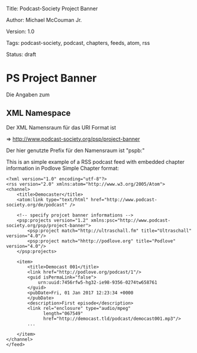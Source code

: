 Title: Podcast-Society Project Banner

Author: Michael McCouman Jr.

Version: 1.0

Tags: podcast-society, podcast, chapters, feeds, atom, rss

Status: draft


# PS Project Banner #

Die Angaben zum 

## XML Namespace ##

Der XML Namensraum für das URI Format ist

=> http://www.podcast-society.org/psp/project-banner

Der hier genutzte Prefix für den Namensraum ist "pspb:"


This is an simple example of a RSS podcast feed with
embedded chapter information in Podlove Simple Chapter
format:

    <?xml version="1.0" encoding="utf-8"?>
    <rss version="2.0" xmlns:atom="http://www.w3.org/2005/Atom">
    <channel>
        <title>Democaster</title>
        <atom:link type="text/html" href="http://www.podcast-society.org/de/podcast" />

        <!-- specify projcet banner informations -->
        <psp:projects version="1.2" xmlns:psc="http://www.podcast-society.org/psp/project-banner">
            <psp:project match="http://ultraschall.fm" title="Ultraschall" version="4.0"/>
            <psp:project match="hhttp://podlove.org" title="Podlove" version="4.0"/>
        </psp:projects>
        
        <item>
            <title>Democast 001</title>
            <link href="http://podlove.org/podcast/1"/>
            <guid isPermaLink="false">
                urn:uuid:7456rfw5-hg32-ie98-9356-0274tw658761
            </guid>
            <pubDate>Fri, 01 Jan 2017 12:23:34 +0000
            </pubDate>
            <description>First episode</description>
            <link rel="enclosure" type="audio/mpeg"
                  length="067549"
                  href="http://democast.tld/podcast/democast001.mp3"/>
            ...
            
        </item>
    </channel>
    </feed>

